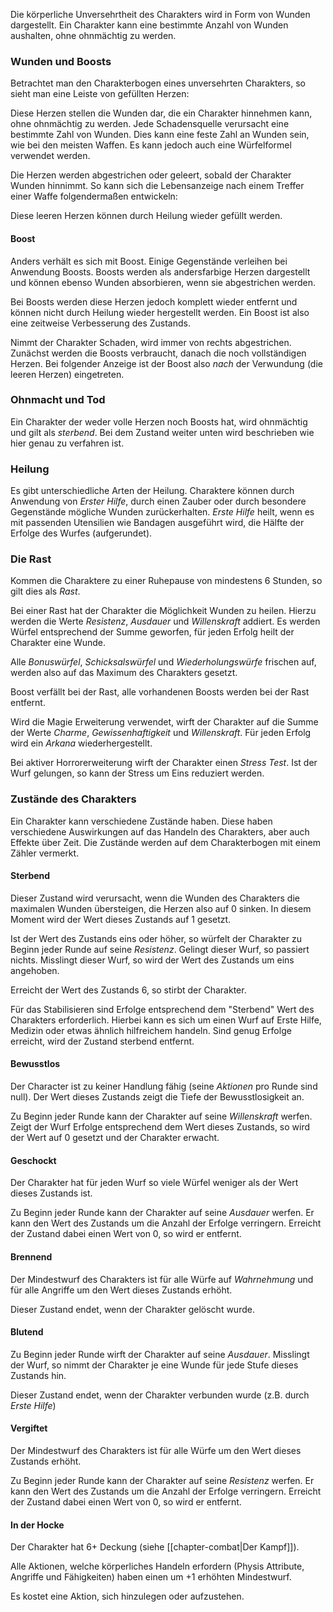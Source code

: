 Die körperliche Unversehrtheit des Charakters wird in Form von Wunden dargestellt. Ein Charakter kann eine bestimmte Anzahl von Wunden aushalten, ohne ohnmächtig zu werden. 

### Wunden und Boosts

Betrachtet man den Charakterbogen eines unversehrten Charakters, so sieht man eine Leiste von gefüllten Herzen:

<i class="fas fa-heart fa-2x text-danger"></i>
<i class="fas fa-heart fa-2x text-danger"></i>
<i class="fas fa-heart fa-2x text-danger"></i>
<i class="fas fa-heart fa-2x text-danger"></i>
<i class="fas fa-heart fa-2x text-danger"></i>
<i class="fas fa-heart fa-2x text-danger"></i>

Diese Herzen stellen die Wunden dar, die ein Charakter hinnehmen kann, ohne ohnmächtig zu werden. Jede Schadensquelle verursacht eine bestimmte Zahl von Wunden. Dies kann eine feste Zahl an Wunden sein, wie bei den meisten Waffen. Es kann jedoch auch eine Würfelformel verwendet werden. 

Die Herzen werden abgestrichen oder geleert, sobald der Charakter Wunden hinnimmt. So kann sich die Lebensanzeige nach einem Treffer einer Waffe folgendermaßen entwickeln:

<i class="fas fa-heart fa-2x text-danger"></i>
<i class="fas fa-heart fa-2x text-danger"></i>
<i class="fas fa-heart fa-2x text-danger"></i>
<i class="fas fa-heart fa-2x text-danger"></i>
<i class="far fa-heart fa-2x text-danger"></i>
<i class="far fa-heart fa-2x text-danger"></i>

Diese leeren Herzen können durch Heilung wieder gefüllt werden. 

#### Boost

Anders verhält es sich mit Boost. Einige Gegenstände verleihen bei Anwendung Boosts. Boosts werden als andersfarbige Herzen dargestellt und können ebenso Wunden absorbieren, wenn sie abgestrichen werden. 

Bei Boosts werden diese Herzen jedoch komplett wieder entfernt und können nicht durch Heilung wieder hergestellt werden. Ein Boost ist also eine zeitweise Verbesserung des Zustands.

Nimmt der Charakter Schaden, wird immer von rechts abgestrichen. Zunächst werden die Boosts verbraucht, danach die noch vollständigen Herzen. Bei folgender Anzeige ist der Boost also *nach* der Verwundung (die leeren Herzen) eingetreten.

<i class="fas fa-heart fa-2x text-danger"></i>
<i class="fas fa-heart fa-2x text-danger"></i>
<i class="far fa-heart fa-2x text-danger"></i>
<i class="fas fa-heart fa-2x text-info"></i>
<i class="fas fa-heart fa-2x text-info"></i>
<i class="fas fa-heart fa-2x text-info"></i>

### Ohnmacht und Tod

Ein Charakter der weder volle Herzen noch Boosts hat, wird ohnmächtig und gilt als *sterbend*. Bei dem Zustand weiter unten wird beschrieben wie hier genau zu verfahren ist.

### Heilung

Es gibt unterschiedliche Arten der Heilung. Charaktere können durch Anwendung von *Erster Hilfe*, durch einen Zauber oder durch besondere Gegenstände mögliche Wunden zurückerhalten. *Erste Hilfe* heilt, wenn es mit passenden Utensilien wie Bandagen ausgeführt wird, die Hälfte der Erfolge des Wurfes (aufgerundet).


### Die Rast

Kommen die Charaktere zu einer Ruhepause von mindestens 6 Stunden, so gilt dies als *Rast*.

Bei einer Rast hat der Charakter die Möglichkeit Wunden zu heilen. Hierzu werden die Werte *Resistenz*, *Ausdauer* und *Willenskraft* addiert. Es werden Würfel entsprechend der Summe geworfen, für jeden Erfolg heilt der Charakter eine Wunde.

Alle *Bonuswürfel*, *Schicksalswürfel* und *Wiederholungswürfe* frischen auf, werden also auf das Maximum des Charakters gesetzt.

Boost verfällt bei der Rast, alle vorhandenen Boosts werden bei der Rast entfernt.

Wird die Magie Erweiterung verwendet, wirft der Charakter auf die Summe der Werte *Charme*, *Gewissenhaftigkeit* und *Willenskraft*. Für jeden Erfolg wird ein *Arkana* wiederhergestellt.

Bei aktiver Horrorerweiterung wirft der Charakter einen *Stress Test*. Ist der Wurf gelungen, so kann der Stress um Eins reduziert werden.

### Zustände des Charakters

Ein Charakter kann verschiedene Zustände haben. Diese haben verschiedene Auswirkungen auf das Handeln des Charakters, aber auch Effekte über Zeit. Die Zustände werden auf dem Charakterbogen mit einem Zähler vermerkt.

#### Sterbend

Dieser Zustand wird verursacht, wenn die Wunden des Charakters die maximalen Wunden übersteigen, die Herzen also auf 0 sinken. In diesem Moment wird der Wert dieses Zustands auf 1 gesetzt.

Ist der Wert des Zustands eins oder höher, so würfelt der Charakter zu Beginn jeder Runde auf seine *Resistenz*. Gelingt dieser Wurf, so passiert nichts. Misslingt dieser Wurf, so wird der Wert des Zustands um eins angehoben.

Erreicht der Wert des Zustands 6, so stirbt der Charakter.

Für das Stabilisieren sind Erfolge entsprechend dem "Sterbend" Wert des Charakters erforderlich. Hierbei kann es sich um einen Wurf auf Erste Hilfe, Medizin oder etwas ähnlich hilfreichem handeln. Sind genug Erfolge erreicht, wird der Zustand sterbend entfernt.

#### Bewusstlos

Der Character ist zu keiner Handlung fähig (seine *Aktionen* pro Runde sind null). Der Wert dieses Zustands zeigt die Tiefe der Bewusstlosigkeit an.

Zu Beginn jeder Runde kann der Charakter auf seine *Willenskraft* werfen. Zeigt der Wurf Erfolge entsprechend dem Wert dieses Zustands, so wird der Wert auf 0 gesetzt und der Charakter erwacht.

#### Geschockt

Der Charakter hat für jeden Wurf so viele Würfel weniger als der Wert dieses Zustands ist.

Zu Beginn jeder Runde kann der Charakter auf seine *Ausdauer* werfen. Er kann den Wert des Zustands um die Anzahl der Erfolge verringern. Erreicht der Zustand dabei einen Wert von 0, so wird er entfernt.

#### Brennend

Der Mindestwurf des Charakters ist für alle Würfe auf *Wahrnehmung* und für alle Angriffe um den Wert dieses Zustands erhöht.

Dieser Zustand endet, wenn der Charakter gelöscht wurde.

#### Blutend

Zu Beginn jeder Runde wirft der Charakter auf seine *Ausdauer*. Misslingt der Wurf, so nimmt der Charakter je eine Wunde für jede Stufe dieses Zustands hin.

Dieser Zustand endet, wenn der Charakter verbunden wurde (z.B. durch *Erste Hilfe*)

#### Vergiftet

Der Mindestwurf des Charakters ist für alle Würfe um den Wert dieses Zustands erhöht.

Zu Beginn jeder Runde kann der Charakter auf seine *Resistenz* werfen. Er kann den Wert des Zustands um die Anzahl der Erfolge verringern. Erreicht der Zustand dabei einen Wert von 0, so wird er entfernt.

#### In der Hocke

Der Charakter hat 6+ Deckung (siehe [[chapter-combat|Der Kampf]]).

Alle Aktionen, welche körperliches Handeln erfordern (Physis Attribute, Angriffe und Fähigkeiten) haben einen um +1 erhöhten Mindestwurf.

Es kostet eine Aktion, sich hinzulegen oder aufzustehen.
